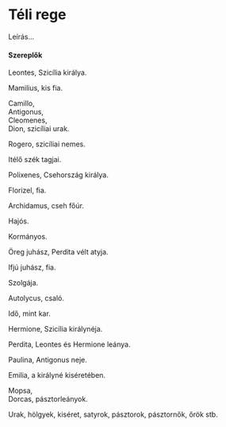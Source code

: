 <!-- ======================================================================
--- Search engine
title:          Téli rege
keywords:       tél, rege, vígjáték
description:    William Shakespeare: Téli rege.
--- Menu system
order:          170
text:           Téli rege
hidden:         false
umbel:          false
--- Page properties
id:             /comedies/the-winters-tale
document:
layout:         layout-2-left
$-left:         play-list
searchable:     true
======================================================================= -->

# Téli rege

Leírás...

#### Szereplők

Leontes, Szicília királya.

Mamilius, kis fia.

Camillo,  
Antigonus,  
Cleomenes,  
Dion, szicíliai urak.

Rogero, szicíliai nemes.

Itélő szék tagjai.

Polixenes, Csehország királya.

Florizel, fia.

Archidamus, cseh főúr.

Hajós.

Kormányos.

Öreg juhász, Perdita vélt atyja.

Ifjú juhász, fia.

Szolgája.

Autolycus, csaló.

Idő, mint kar.

Hermione, Szicília királynéja.

Perdita, Leontes és Hermione leánya.

Paulina, Antigonus neje.

Emilia, a királyné kiséretében.

Mopsa,  
Dorcas, pásztorleányok.

Urak, hölgyek, kiséret, satyrok, pásztorok, pásztornők, őrök stb.
